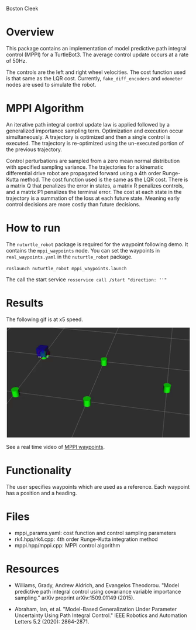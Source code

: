 Boston Cleek

# Overview
This package contains an implementation of model predictive path integral control (MPPI) for a TurtleBot3. The average control update occurs at a rate of 50Hz.

The controls are the left and right wheel velocities. The cost function used is that same as the LQR cost. Currently, `fake_diff_encoders` and `odometer` nodes are used to simulate the robot.

# MPPI Algorithm
An iterative path integral control update law is applied followed by a
generalized importance sampling term. Optimization and execution occur simultaneously. A trajectory is optimized and then a single control is executed. The trajectory is re-optimized using the un-executed portion of the previous trajectory.

Control perturbations are sampled from a zero mean normal distribution with specified sampling variance. The trajectories for a kinematic differential drive robot are propagated forward using a 4th order Runge-Kutta method. The cost function used is the same as the LQR cost. There is a matrix Q that penalizes the error in states, a matrix R penalizes controls, and a matrix P1 penalizes the terminal error. The cost at each state in the trajectory is a summation of the loss at each future state. Meaning early control decisions are more costly than future decisions.


# How to run
The `nuturtle_robot` package is required for the waypoint following demo. It contains the `mppi_waypoints` node. You can set the waypoints in `real_waypoints.yaml` in the `nuturtle_robot` package.

`roslaunch nuturtle_robot mppi_waypoints.launch`

The call the start service
`rosservice call /start "direction: ''"`


# Results
The following gif is at x5 speed.
<p align="center">
  <img src="media/mppi_waypoints.gif" width="500" height="300"/>
</p>


See a real time video of [MPPI waypoints](https://youtu.be/i_kzNi5Exsc).



# Functionality
The user specifies waypoints which are used as a reference. Each waypoint has a position
and a heading.

# Files
* mppi_params.yaml: cost function and control sampling parameters
* rk4.hpp/rk4.cpp: 4th order Runge-Kutta integration method  
* mppi.hpp/mppi.cpp: MPPI control algorithm

# Resources
* Williams, Grady, Andrew Aldrich, and Evangelos Theodorou. "Model predictive path integral control using covariance variable importance sampling." arXiv preprint arXiv:1509.01149 (2015).

* Abraham, Ian, et al. "Model-Based Generalization Under Parameter Uncertainty Using Path Integral Control." IEEE Robotics and Automation Letters 5.2 (2020): 2864-2871.

